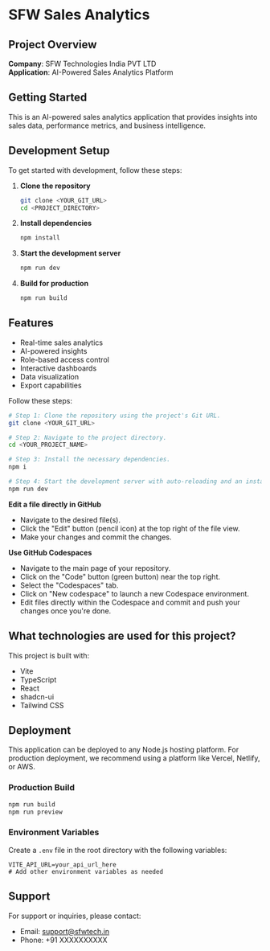 # SFW Sales Analytics

## Project Overview

**Company**: SFW Technologies India PVT LTD  
**Application**: AI-Powered Sales Analytics Platform

## Getting Started

This is an AI-powered sales analytics application that provides insights into sales data, performance metrics, and business intelligence.

## Development Setup

To get started with development, follow these steps:

1. **Clone the repository**
   ```bash
   git clone <YOUR_GIT_URL>
   cd <PROJECT_DIRECTORY>
   ```

2. **Install dependencies**
   ```bash
   npm install
   ```

3. **Start the development server**
   ```bash
   npm run dev
   ```

4. **Build for production**
   ```bash
   npm run build
   ```

## Features

- Real-time sales analytics
- AI-powered insights
- Role-based access control
- Interactive dashboards
- Data visualization
- Export capabilities

Follow these steps:

```sh
# Step 1: Clone the repository using the project's Git URL.
git clone <YOUR_GIT_URL>

# Step 2: Navigate to the project directory.
cd <YOUR_PROJECT_NAME>

# Step 3: Install the necessary dependencies.
npm i

# Step 4: Start the development server with auto-reloading and an instant preview.
npm run dev
```

**Edit a file directly in GitHub**

- Navigate to the desired file(s).
- Click the "Edit" button (pencil icon) at the top right of the file view.
- Make your changes and commit the changes.

**Use GitHub Codespaces**

- Navigate to the main page of your repository.
- Click on the "Code" button (green button) near the top right.
- Select the "Codespaces" tab.
- Click on "New codespace" to launch a new Codespace environment.
- Edit files directly within the Codespace and commit and push your changes once you're done.

## What technologies are used for this project?

This project is built with:

- Vite
- TypeScript
- React
- shadcn-ui
- Tailwind CSS

## Deployment

This application can be deployed to any Node.js hosting platform. For production deployment, we recommend using a platform like Vercel, Netlify, or AWS.

### Production Build

```bash
npm run build
npm run preview
```

### Environment Variables

Create a `.env` file in the root directory with the following variables:

```
VITE_API_URL=your_api_url_here
# Add other environment variables as needed
```

## Support

For support or inquiries, please contact:
- Email: support@sfwtech.in
- Phone: +91 XXXXXXXXXX
